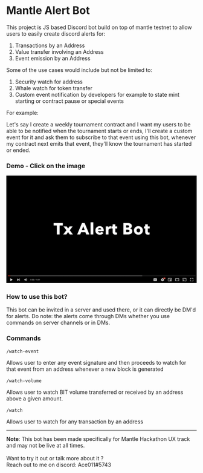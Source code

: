 # Mantle Alert Bot

This project is JS based Discord bot build on top of mantle testnet to allow users to easily create discord alerts for: <br>

1. Transactions by an Address
2. Value transfer involving an Address
3. Event emission by an Address

Some of the use cases would include but not be limited to:

1. Security watch for address
2. Whale watch for token transfer
3. Custom event notification by developers for example to state mint starting or contract pause or special events

For example:

Let's say I create a weekly tournament contract and I want my users to be able to be notified when the tournament starts or ends, I'll create a custom event for it and ask them to subscribe to that event using this bot, whenever my contract next emits that event, they'll know the tournament has started or ended.

### Demo - Click on the image

[![Demo](1.png)](https://youtu.be/N4wQVT9U3SM "Demo Video")

### How to use this bot?

This bot can be invited in a server and used there, or it can directly be DM'd for alerts. Do note: the alerts come through DMs whether you use commands on server channels or in DMs.

### Commands

```
/watch-event
```

Allows user to enter any event signature and then proceeds to watch for that event from an address whenever a new block is generated

```
/watch-volume
```

Allows user to watch BIT volume transferred or received by an address above a given amount.

```
/watch
```

Allows user to watch for any transaction by an address

---

**Note**: This bot has been made specifically for Mantle Hackathon UX track and may not be live at all times.
<br><br>
Want to try it out or talk more about it ? <br>
Reach out to me on discord: Ace011#5743
